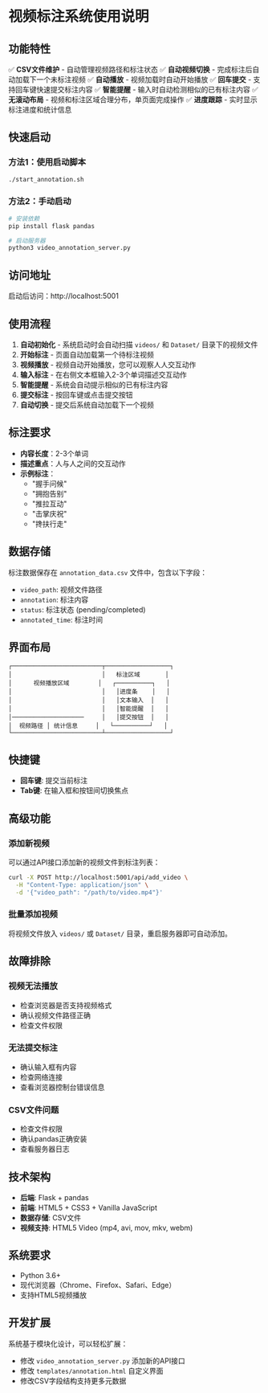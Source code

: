 # 视频标注系统使用说明

## 功能特性

✅ **CSV文件维护** - 自动管理视频路径和标注状态
✅ **自动视频切换** - 完成标注后自动加载下一个未标注视频
✅ **自动播放** - 视频加载时自动开始播放
✅ **回车提交** - 支持回车键快速提交标注内容
✅ **智能提醒** - 输入时自动检测相似的已有标注内容
✅ **无滚动布局** - 视频和标注区域合理分布，单页面完成操作
✅ **进度跟踪** - 实时显示标注进度和统计信息

## 快速启动

### 方法1：使用启动脚本
```bash
./start_annotation.sh
```

### 方法2：手动启动
```bash
# 安装依赖
pip install flask pandas

# 启动服务器
python3 video_annotation_server.py
```

## 访问地址
启动后访问：http://localhost:5001

## 使用流程

1. **自动初始化** - 系统启动时会自动扫描 `videos/` 和 `Dataset/` 目录下的视频文件
2. **开始标注** - 页面自动加载第一个待标注视频
3. **视频播放** - 视频自动开始播放，您可以观察人人交互动作
4. **输入标注** - 在右侧文本框输入2-3个单词描述交互动作
5. **智能提醒** - 系统会自动提示相似的已有标注内容
6. **提交标注** - 按回车键或点击提交按钮
7. **自动切换** - 提交后系统自动加载下一个视频

## 标注要求

- **内容长度**：2-3个单词
- **描述重点**：人与人之间的交互动作
- **示例标注**：
  - "握手问候"
  - "拥抱告别"
  - "推拉互动"
  - "击掌庆祝"
  - "搀扶行走"

## 数据存储

标注数据保存在 `annotation_data.csv` 文件中，包含以下字段：
- `video_path`: 视频文件路径
- `annotation`: 标注内容
- `status`: 标注状态 (pending/completed)
- `annotated_time`: 标注时间

## 界面布局

```
┌─────────────────────────┬──────────────────┐
│                         │   标注区域       │
│      视频播放区域        │   ┌──────────┐   │
│                         │   │进度条    │   │
│                         │   │文本输入  │   │
│                         │   │智能提醒  │   │
│────────────────────     │   │提交按钮  │   │
│  视频路径 │ 统计信息     │   └──────────┘   │
└─────────────────────────┴──────────────────┘
```

## 快捷键

- **回车键**: 提交当前标注
- **Tab键**: 在输入框和按钮间切换焦点

## 高级功能

### 添加新视频
可以通过API接口添加新的视频文件到标注列表：
```bash
curl -X POST http://localhost:5001/api/add_video \
  -H "Content-Type: application/json" \
  -d '{"video_path": "/path/to/video.mp4"}'
```

### 批量添加视频
将视频文件放入 `videos/` 或 `Dataset/` 目录，重启服务器即可自动添加。

## 故障排除

### 视频无法播放
- 检查浏览器是否支持视频格式
- 确认视频文件路径正确
- 检查文件权限

### 无法提交标注
- 确认输入框有内容
- 检查网络连接
- 查看浏览器控制台错误信息

### CSV文件问题
- 检查文件权限
- 确认pandas正确安装
- 查看服务器日志

## 技术架构

- **后端**: Flask + pandas
- **前端**: HTML5 + CSS3 + Vanilla JavaScript
- **数据存储**: CSV文件
- **视频支持**: HTML5 Video (mp4, avi, mov, mkv, webm)

## 系统要求

- Python 3.6+
- 现代浏览器（Chrome、Firefox、Safari、Edge）
- 支持HTML5视频播放

## 开发扩展

系统基于模块化设计，可以轻松扩展：
- 修改 `video_annotation_server.py` 添加新的API接口
- 修改 `templates/annotation.html` 自定义界面
- 修改CSV字段结构支持更多元数据